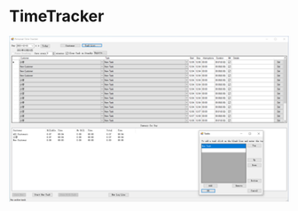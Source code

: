# TimeTracker

<img src="https://github.com/dorisoy/TimeTracker/blob/main/TimeTracker.png?raw=true"/>
